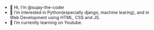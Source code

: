 - 👋 Hi, I’m @sujay-the-coder
- 👀 I’m interested in Python(especially django, machine learing), and in Web Development using HTML, CSS and JS.
- 🌱 I’m currently learning on Youtube.


<!---
sujay-the-coder/sujay-the-coder is a ✨ special ✨ repository because its `README.md` (this file) appears on your GitHub profile.
You can click the Preview link to take a look at your changes.
--->
